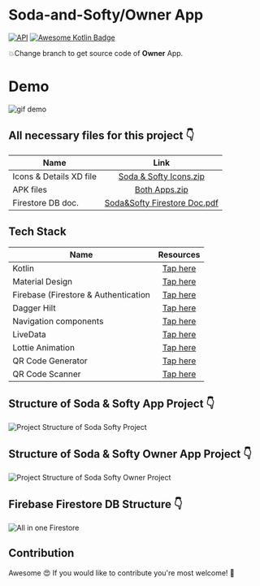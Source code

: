 # Soda-and-Softy/Owner App
[![API](https://img.shields.io/badge/API-21%2B-blue.svg?style=flat)](https://android-arsenal.com/api?level=21) [![Awesome Kotlin Badge](https://kotlin.link/awesome-kotlin.svg)](https://github.com/KotlinBy/awesome-kotlin)

:collision:Change branch to get source code of **Owner** App.

# Demo
![gif demo](https://user-images.githubusercontent.com/54389203/97183941-5c082a80-17c4-11eb-8d64-573ebe801433.gif)

## All necessary files for this project :point_down:
| Name                   | Link                                                                             |
| -----------------------|:-------------------------------------------------------------------------------------:|
| Icons & Details XD file  | [Soda & Softy Icons.zip](https://github.com/yuriy-budiyev/code-scanner/files/5437104/Soda.Softy.Icons.zip)      |
| APK files  | [Both Apps.zip](https://github.com/yuriy-budiyev/code-scanner/files/5437507/Both.Apps.zip)      |
| Firestore DB doc.  | [Soda&Softy Firestore Doc.pdf](https://github.com/yuriy-budiyev/code-scanner/files/5437556/Soda.Softy.Firestore.Doc.pdf)     |


## Tech Stack
| Name                   | Resources                                                                             |
| -----------------------|:-------------------------------------------------------------------------------------:|
| Kotlin                 | [Tap here](https://kotlinlang.org/)                                                   |
| Material Design        | [Tap here](https://material.io/develop/android)                                       |
| Firebase (Firestore & Authentication | [Tap here](https://firebase.google.com/docs/android/setup)                            |
| Dagger Hilt            | [Tap here](https://dagger.dev/hilt/)                                                  |
| Navigation components  | [Tap here](https://developer.android.com/guide/navigation/navigation-getting-started) |
| LiveData               | [Tap here](https://developer.android.com/topic/libraries/architecture/livedata)       |
| Lottie Animation       | [Tap here](https://github.com/airbnb/lottie-android/)                                 |
| QR Code Generator      | [Tap here](https://github.com/journeyapps/zxing-android-embedded)                     |
| QR Code Scanner        | [Tap here](https://github.com/yuriy-budiyev/code-scanner)                             |

## **Structure** of Soda & Softy App Project :point_down:
![Project Structure of Soda   Softy Project](https://user-images.githubusercontent.com/54389203/97136636-af08c000-1779-11eb-843d-6c5631a9219d.png)

## **Structure** of Soda & Softy Owner App Project :point_down:
![Project Structure of Soda   Softy Owner Project](https://user-images.githubusercontent.com/54389203/97136795-1aeb2880-177a-11eb-9932-f4a7b02885b8.png)

## Firebase **Firestore DB Structure** :point_down:
![All in one Firestore](https://user-images.githubusercontent.com/54389203/97153532-a83d7580-1798-11eb-9241-8c5355b5e7df.png)

## Contribution
Awesome :heart_eyes: If you would like to contribute you're most welcome! :pray:
